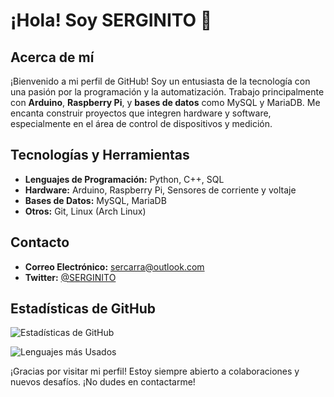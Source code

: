 # ¡Hola! Soy SERGINITO 👋

## Acerca de mí

¡Bienvenido a mi perfil de GitHub! Soy un entusiasta de la tecnología con una pasión por la programación y la automatización. Trabajo principalmente con **Arduino**, **Raspberry Pi**, y **bases de datos** como MySQL y MariaDB. Me encanta construir proyectos que integren hardware y software, especialmente en el área de control de dispositivos y medición.

## Tecnologías y Herramientas

- **Lenguajes de Programación:** Python, C++, SQL
- **Hardware:** Arduino, Raspberry Pi, Sensores de corriente y voltaje
- **Bases de Datos:** MySQL, MariaDB
- **Otros:** Git, Linux (Arch Linux)

## Contacto

- **Correo Electrónico:** [sercarra@outlook.com](mailto:sercarra@outlook.com)
- **Twitter:** [@SERGINITO](https://x.com/SERGINITO)

## Estadísticas de GitHub

![Estadísticas de GitHub](https://github-readme-stats.vercel.app/api?username=SERGINITO&show_icons=true&theme=radical)

![Lenguajes más Usados](https://github-readme-stats.vercel.app/api/top-langs/?username=SERGINITO&layout=compact&theme=radical)

¡Gracias por visitar mi perfil! Estoy siempre abierto a colaboraciones y nuevos desafíos. ¡No dudes en contactarme!

